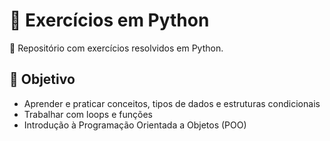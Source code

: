 # 🐍 Exercícios em Python  

📌 Repositório com exercícios resolvidos em Python.
## 🎯 Objetivo
- Aprender e praticar conceitos, tipos de dados e estruturas condicionais
- Trabalhar com loops e funções
- Introdução à Programação Orientada a Objetos (POO)
